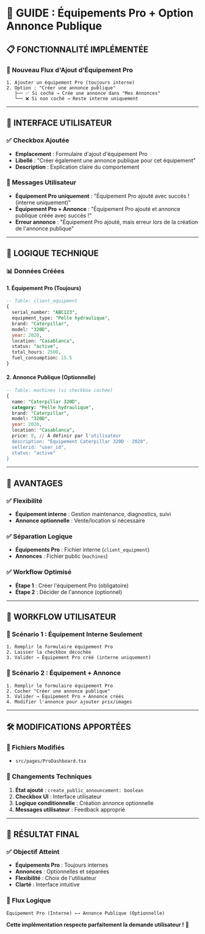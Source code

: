 # 🎯 GUIDE : Équipements Pro + Option Annonce Publique

## 📋 **FONCTIONNALITÉ IMPLÉMENTÉE**

### **🔄 Nouveau Flux d'Ajout d'Équipement Pro**

```
1. Ajouter un équipement Pro (toujours interne)
2. Option : "Créer une annonce publique"
   ├── ✅ Si coché → Crée une annonce dans "Mes Annonces"
   └── ❌ Si non coché → Reste interne uniquement
```

---

## 🎨 **INTERFACE UTILISATEUR**

### **✅ Checkbox Ajoutée**
- **Emplacement** : Formulaire d'ajout d'équipement Pro
- **Libellé** : "Créer également une annonce publique pour cet équipement"
- **Description** : Explication claire du comportement

### **📝 Messages Utilisateur**
- **Équipement Pro uniquement** : "Équipement Pro ajouté avec succès ! (interne uniquement)"
- **Équipement Pro + Annonce** : "Équipement Pro ajouté et annonce publique créée avec succès !"
- **Erreur annonce** : "Équipement Pro ajouté, mais erreur lors de la création de l'annonce publique"

---

## 🔧 **LOGIQUE TECHNIQUE**

### **📊 Données Créées**

#### **1. Équipement Pro (Toujours)**
```sql
-- Table: client_equipment
{
  serial_number: "ABC123",
  equipment_type: "Pelle hydraulique",
  brand: "Caterpillar",
  model: "320D",
  year: 2020,
  location: "Casablanca",
  status: "active",
  total_hours: 2500,
  fuel_consumption: 15.5
}
```

#### **2. Annonce Publique (Optionnelle)**
```sql
-- Table: machines (si checkbox cochée)
{
  name: "Caterpillar 320D",
  category: "Pelle hydraulique",
  brand: "Caterpillar",
  model: "320D",
  year: 2020,
  location: "Casablanca",
  price: 0, // À définir par l'utilisateur
  description: "Équipement Caterpillar 320D - 2020",
  sellerid: "user_id",
  status: "active"
}
```

---

## 🎯 **AVANTAGES**

### **✅ Flexibilité**
- **Équipement interne** : Gestion maintenance, diagnostics, suivi
- **Annonce optionnelle** : Vente/location si nécessaire

### **✅ Séparation Logique**
- **Équipements Pro** : Fichier interne (`client_equipment`)
- **Annonces** : Fichier public (`machines`)

### **✅ Workflow Optimisé**
- **Étape 1** : Créer l'équipement Pro (obligatoire)
- **Étape 2** : Décider de l'annonce (optionnel)

---

## 🔄 **WORKFLOW UTILISATEUR**

### **📝 Scénario 1 : Équipement Interne Seulement**
```
1. Remplir le formulaire équipement Pro
2. Laisser la checkbox décochée
3. Valider → Équipement Pro créé (interne uniquement)
```

### **📝 Scénario 2 : Équipement + Annonce**
```
1. Remplir le formulaire équipement Pro
2. Cocher "Créer une annonce publique"
3. Valider → Équipement Pro + Annonce créés
4. Modifier l'annonce pour ajouter prix/images
```

---

## 🛠️ **MODIFICATIONS APPORTÉES**

### **📁 Fichiers Modifiés**
- `src/pages/ProDashboard.tsx`

### **🔧 Changements Techniques**
1. **État ajouté** : `create_public_announcement: boolean`
2. **Checkbox UI** : Interface utilisateur
3. **Logique conditionnelle** : Création annonce optionnelle
4. **Messages utilisateur** : Feedback approprié

---

## 🎯 **RÉSULTAT FINAL**

### **✅ Objectif Atteint**
- **Équipements Pro** : Toujours internes
- **Annonces** : Optionnelles et séparées
- **Flexibilité** : Choix de l'utilisateur
- **Clarté** : Interface intuitive

### **🔄 Flux Logique**
```
Équipement Pro (Interne) ←→ Annonce Publique (Optionnelle)
```

**Cette implémentation respecte parfaitement la demande utilisateur !** 🎉 